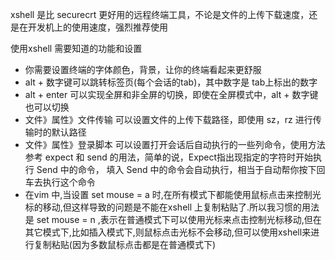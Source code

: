 xshell 是比 securecrt 更好用的远程终端工具，不论是文件的上传下载速度，还是在开发机上的使用速度，强烈推荐使用

使用xshell 需要知道的功能和设置

* 你需要设置终端的字体颜色，背景，让你的终端看起来更舒服
* alt + 数字键可以跳转标签页(每个会话的tab)，其中数字是 tab上标出的数字
* alt + enter 可以实现全屏和非全屏的切换，即使在全屏模式中，alt + 数字键也可以切换
* 文件》属性》文件传输 可以设置文件的上传下载路径，即使用 sz，rz 进行传输时的默认路径
* 文件》属性》登录脚本 可以设置打开会话后自动执行的一些列命令，使用方法参考 expect 和 send 的用法，简单的说，Expect指出现指定的字符时开始执行 Send 中的命令， 填入 Send 中的命令会自动执行，相当于自动帮你按下回车去执行这个命令
* 在vim 中,当设置 set mouse = a 时,在所有模式下都能使用鼠标点击来控制光标的移动,但这样导致的问题是不能在xshell 上复制粘贴了.所以我习惯的用法是 set mouse = n ,表示在普通模式下可以使用光标来点击控制光标移动,但在其它模式下,比如插入模式下,则鼠标点击光标不会移动,但可以使用xshell来进行复制粘贴(因为多数鼠标点击都是在普通模式下)